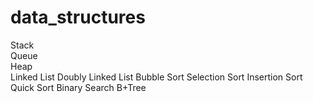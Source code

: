 # data_structures

Stack  
Queue  
Heap  
Linked List
Doubly Linked List
Bubble Sort
Selection Sort
Insertion Sort
Quick Sort
Binary Search
B+Tree
